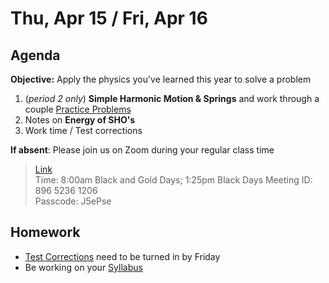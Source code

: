 Thu, Apr 15 / Fri, Apr 16
==================  
  
Agenda  
---------  
**Objective:** Apply the physics you've learned this year to solve  a problem

1. (*period 2 only*) **Simple Harmonic Motion & Springs** and work through a couple [Practice Problems][prac]
2. Notes on **Energy of SHO's**
3. Work time / Test corrections

**If absent**: Please join us on Zoom during your regular class time

> [Link](https://us02web.zoom.us/j/89652361206?pwd=L3ZYQzBGNitFK0J6K1M4Nk1iM1dYQT09)  
> Time: 8:00am Black and Gold Days; 1:25pm Black Days
> Meeting ID: 896 5236 1206  
> Passcode: J5ePse 

Homework   
-------------  
- [Test Corrections][correct] need to be turned in by Friday
- Be working on your [Syllabus][syl]

[correct]: https://avon.schoology.com/assignment/4835376289/
[prac]: https://avon.schoology.com/page/4857644125
[syl]: https://avon.schoology.com/course/2624603229/materials?f=369843503
<!--stackedit_data:
eyJoaXN0b3J5IjpbLTIxMTk5MzgwMjQsLTEyMjQ4ODI2NTQsLT
MxODA0NjQwMiwtMTc5Mjg4MjQ4LC00MTE1OTQ3NzksLTEzMDA2
MDIzNzMsLTEwMDE2OTUzMDQsMTE5MzY4NjAyNiwtMTc5ODEwMT
Y2LC0xNDU4Njg5NTYyLC05MTc5Mjg0MjIsLTEyNDI1MjY2MTMs
LTU1NDI4MTM5NCwxOTU5MzYzMzYxLDI4MzM0NDk4NiwtMTY2Mz
Y5MDA1MiwxNzcwMDQ1NDMyLDY5NjkwMzkwOSwxNTU4MjE2MjUw
LC0xNzkwMTYyNDM1XX0=
-->